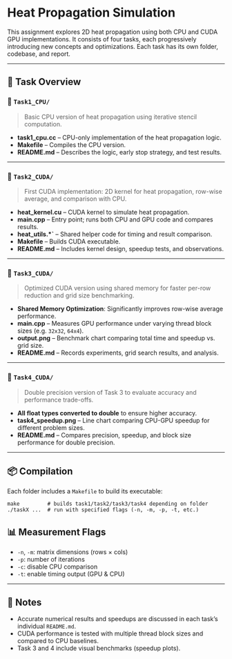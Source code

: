 # Heat Propagation Simulation 

This assignment explores 2D heat propagation using both CPU and CUDA GPU implementations. It consists of four tasks, each progressively introducing new concepts and optimizations. Each task has its own folder, codebase, and report.

------

## 🧩 Task Overview

### 🔹 `Task1_CPU/`

> Basic CPU version of heat propagation using iterative stencil computation.

- **task1_cpu.cc** – CPU-only implementation of the heat propagation logic.
- **Makefile** – Compiles the CPU version.
- **README.md** – Describes the logic, early stop strategy, and test results.

------

### 🔹 `Task2_CUDA/`

> First CUDA implementation: 2D kernel for heat propagation, row-wise average, and comparison with CPU.

- **heat_kernel.cu** – CUDA kernel to simulate heat propagation.
- **main.cpp** – Entry point; runs both CPU and GPU code and compares results.
- **heat_utils.\*`** – Shared helper code for timing and result comparison.
- **Makefile** – Builds CUDA executable.
- **README.md** – Includes kernel design, speedup tests, and observations.

------

### 🔹 `Task3_CUDA/`

> Optimized CUDA version using shared memory for faster per-row reduction and grid size benchmarking.

- **Shared Memory Optimization**: Significantly improves row-wise average performance.
- **main.cpp** – Measures GPU performance under varying thread block sizes (e.g. `32x32`, `64x4`).
- **output.png** – Benchmark chart comparing total time and speedup vs. grid size.
- **README.md** – Records experiments, grid search results, and analysis.

------

### 🔹 `Task4_CUDA/`

> Double precision version of Task 3 to evaluate accuracy and performance trade-offs.

- **All float types converted to double** to ensure higher accuracy.
- **task4_speedup.png** – Line chart comparing CPU-GPU speedup for different problem sizes.
- **README.md** – Compares precision, speedup, and block size performance for double precision.

------

## 📦 Compilation

Each folder includes a `Makefile` to build its executable:

```
make         # builds task1/task2/task3/task4 depending on folder
./taskX ...  # run with specified flags (-n, -m, -p, -t, etc.)
```

## 📊 Measurement Flags

- `-n`, `-m`: matrix dimensions (rows × cols)
- `-p`: number of iterations
- `-c`: disable CPU comparison
- `-t`: enable timing output (GPU & CPU)

------

## 📁 Notes

- Accurate numerical results and speedups are discussed in each task’s individual `README.md`.
- CUDA performance is tested with multiple thread block sizes and compared to CPU baselines.
- Task 3 and 4 include visual benchmarks (speedup plots).